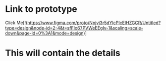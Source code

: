 # Link to prototype
Click Me[!(https://www.figma.com/proto/Npjvj3r5dYlcPIcEIHZGCR/Untitled?type=design&node-id=2-4&t=sfFIo67PVWeEEgIv-1&scaling=scale-down&page-id=0%3A1&mode=design)]
# This will contain the details

